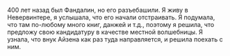 400 лет назад был Фандалин, но его разъебашили. Я живу в Невервинтере, я услышала, что его начали отстраивать. Я подумала, что там по-любому много книг, данжей и т.д., поэтому я решила, что предложу свою кандидатуру в качестве местной волшебницы. Я узнала, что внук Айзена как раз туда направляется, и решила поехать с ним.